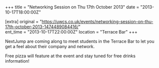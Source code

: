 +++
title = "Networking Session on Thu 17th October 2013"
date = "2013-10-17T18:00:00Z"

[extra]
original = "https://uwcs.co.uk/events/networking-session-on-thu-17th-october-2013-1474489084416/"    
ent_time = "2013-10-17T22:00:00Z"
location = "Terrace Bar"
+++

NextJump are coming along to meet students in the Terrace Bar to let you get a feel about their company and network.

Free pizza will feature at the event and stay tuned for free drinks information\!

